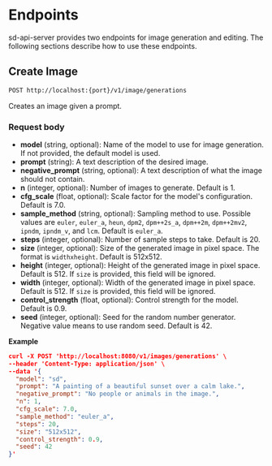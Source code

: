 # Endpoints

sd-api-server provides two endpoints for image generation and editing. The following sections describe how to use these endpoints.

## Create Image

```bash
POST http://localhost:{port}/v1/image/generations
```

Creates an image given a prompt.

### Request body

- **model** (string, optional): Name of the model to use for image generation. If not provided, the default model is used.
- **prompt** (string): A text description of the desired image.
- **negative_prompt** (string, optional): A text description of what the image should not contain.
- **n** (integer, optional): Number of images to generate. Default is 1.
- **cfg_scale** (float, optional): Scale factor for the model's configuration. Default is 7.0.
- **sample_method** (string, optional): Sampling method to use. Possible values are `euler`, `euler_a`, `heun`, `dpm2`, `dpm++2s_a`, `dpm++2m`, `dpm++2mv2`, `ipndm`, `ipndm_v`, and `lcm`. Default is `euler_a`.
- **steps** (integer, optional): Number of sample steps to take. Default is 20.
- **size** (integer, optional): Size of the generated image in pixel space. The format is `widthxheight`. Default is 512x512.
- **height** (integer, optional): Height of the generated image in pixel space. Default is 512. If `size` is provided, this field will be ignored.
- **width** (integer, optional): Width of the generated image in pixel space. Default is 512. If `size` is provided, this field will be ignored.
- **control_strength** (float, optional): Control strength for the model. Default is 0.9.
- **seed** (integer, optional): Seed for the random number generator. Negative value means to use random seed. Default is 42.

**Example**

```json
curl -X POST 'http://localhost:8080/v1/images/generations' \
--header 'Content-Type: application/json' \
--data '{
  "model": "sd",
  "prompt": "A painting of a beautiful sunset over a calm lake.",
  "negative_prompt": "No people or animals in the image.",
  "n": 1,
  "cfg_scale": 7.0,
  "sample_method": "euler_a",
  "steps": 20,
  "size": "512x512",
  "control_strength": 0.9,
  "seed": 42
}'
```
